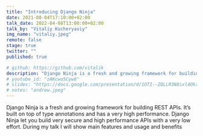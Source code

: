 ```yaml
---
title: "Introducing Django Ninja"
date: 2021-08-04T17:10:00+02:00
talk_date: 2022-04-08T13:00:00+02:00
talk_by: "Vitaliy Kucheryaviy"
img_name: "vitaliy.jpeg"
remote: false
stage: true
twitter: ""
published: true

# github: https://github.com/vitalik
description: "Django Ninja is a fresh and growing framework for building REST APIs."
# youtube_id: "zAKcwo5Cyw8"
# slides: "https://docs.google.com/presentation/d/1OTI--ZQLLR3N8ixl4OktEwbXfiau_0BNXicl_3j5uYc/edit?usp=sharing"
# notes: "andrew.jpeg"
---
```


Django Ninja is a fresh and growing framework for building REST APIs.
It’s built on top of type annotations and has a very high performance.
Django Ninja let you build very secure and high performance APIs with a very low effort.
During my talk I will show main features and usage and benefits
